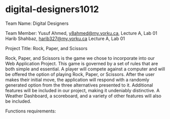 # digital-designers1012

Team Name: Digital Designers

Team Member:
Yusuf Ahmed, y8ahmed@my.yorku.ca, Lecture A, Lab 01 <br />
Harib Shahbaz, harib327@my.yorku.ca Lecture A, Lab 01

Project Title: Rock, Paper, and Scissors

Rock, Paper, and Scissors is the game we chose to incorporate into our Web Application Project. This game is governed by a set of rules that are both simple and essential. A player will compete against a computer and will be offered the option of playing Rock, Paper, or Scissors. After the user makes their initial move, the application will respond with a randomly generated option from the three alternatives presented to it. Additional features will be included in our project, making it undeniably distinctive. A Weather Dashboard, a scoreboard, and a variety of other features will also be included.

Functions requirements: 
